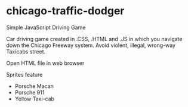 # chicago-traffic-dodger
Simple JavaScript Driving Game

Car driving game created in .CSS, .HTML and .JS in which you navigate down the Chicago Freeway system. Avoid violent, illegal, wrong-way Taxicabs street.

Open HTML file in web browser

Sprites feature 
* Porsche Macan
* Porsche 911
* Yellow Taxi-cab
